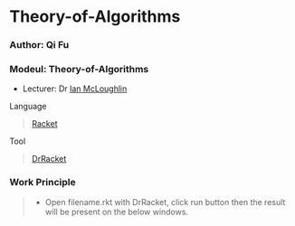 # Theory-of-Algorithms
### Author: Qi Fu
### Modeul: Theory-of-Algorithms
* Lecturer: Dr [Ian McLoughlin](https://github.com/theory-of-algorithms/example-scheme)

Language
> [Racket](http://docs.racket-lang.org/reference/index.html)

Tool
> [DrRacket](https://download.racket-lang.org/)

### Work Principle
> * Open filename.rkt with DrRacket, click run button then the result will be present on the below windows.

